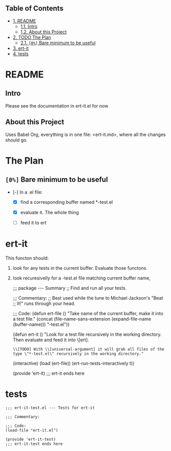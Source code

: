 <div id="table-of-contents">
<h2>Table of Contents</h2>
<div id="text-table-of-contents">
<ul>
<li><a href="#org61a586b">1. README</a>
<ul>
<li><a href="#org2bbeba2">1.1. Intro</a></li>
<li><a href="#org9f85ce8">1.2. About this Project</a></li>
</ul>
</li>
<li><a href="#orgfcb578c">2. <span class="todo TODO">TODO</span> The Plan</a>
<ul>
<li><a href="#org040bea8">2.1. <code>[0%]</code> Bare minimum to be useful</a></li>
</ul>
</li>
<li><a href="#org8c08011">3. ert-it</a></li>
<li><a href="#orgab6c919">4. tests</a></li>
</ul>
</div>
</div>


<a id="org61a586b"></a>

# README

 


<a id="org2bbeba2"></a>

## Intro

Please see the documentation in ert-it.el for now


<a id="org9f85ce8"></a>

## About this Project

Uses Babel Org, everything is in one file: <ert-it.md>, where
all the changes should go.


<a id="orgfcb578c"></a>

# The Plan


<a id="org040bea8"></a>

## <code>[0%]</code> Bare minimum to be useful

-   [-] In a .el file:
    -   [X] find a corresponding buffer named \*-test.el
    -   [X] evaluate it. The whole thing
    -   [ ] feed it to ert


<a id="org8c08011"></a>

# ert-it

This functon should:

1.  look for any tests in the current buffer. Evaluate those functons.
2.  look recuresivelly for a -test.el file matching current buffer name,

    ;;; package --- Summary
    ;; Find and run all your tests.
    
    ;;; Commentary:
    ;; Best used while the tune to Michael Jackson's \"Beat
    ;; It!\" runs through your head.
    
    ;;; Code:
    (defun ert-file ()
      "Take name of the current buffer, make it into a test file."
      (concat
       (file-name-sans-extension (expand-file-name (buffer-name)))
       "-test.el"))
    
    
    (defun ert-it ()
      "Look for a test file recursively in the working directory.
    Then evaluate and feed it into \\[ert].
    
        \\[TODO] With \\[universal-argument] it will grab all files of the
        type \"*-test.el\" recursively in the working directory."
      (interactive)
      (load (ert-file))
      (ert-run-tests-interactively t))
    
    
    (provide 'ert-it)
    ;;; ert-it ends here


<a id="orgab6c919"></a>

# tests

    ;;; ert-it-test.el --- Tests for ert-it
    
    ;;; Commentary:
    
    ;;; Code:
    (load-file "ert-it.el")
    
    (provide 'ert-it-test)
    ;;; ert-it-test ends here

